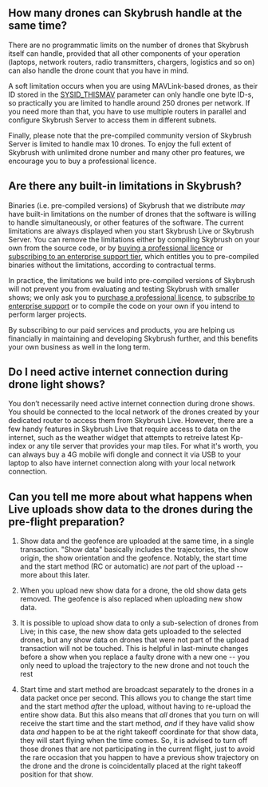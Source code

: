 ## How many drones can Skybrush handle at the same time?

There are no programmatic limits on the number of drones that Skybrush itself can handle, provided that all other components of your operation (laptops, network routers, radio transmitters, chargers, logistics and so on) can also handle the drone count that you have in mind. 

A soft limitation occurs when you are using MAVLink-based drones, as their ID stored in the [SYSID_THISMAV](https://ardupilot.org/copter/docs/parameters.html#sysid-thismav-mavlink-system-id-of-this-vehicle) parameter can only handle one byte ID-s, so practically you are limited to handle around 250 drones per network. If you need more than that, you have to use multiple routers in parallel and configure Skybrush Server to access them in different subnets.

Finally, please note that the pre-compiled community version of Skybrush Server is limited to handle max 10 drones. To enjoy the full extent of Skybrush with unlimited drone number and many other pro features, we encourage you to buy a professional licence.


## Are there any built-in limitations in Skybrush?

Binaries (i.e. pre-compiled versions) of Skybrush that we distribute _may_ have built-in limitations on the number of drones that the software is willing to handle simultaneously, or other features of the software. The current limitations are always displayed when you start Skybrush Live or Skybrush Server. You can remove the limitations either by compiling Skybrush on your own from the source code, or by [buying a professional licence](https://skybrush.io/shop/) or [subscribing to an enterprise support tier](https://skybrush.io/support/), which entitles you to pre-compiled binaries without the limitations, according to contractual terms.

In practice, the limitations we build into pre-compiled versions of Skybrush will not prevent you from evaluating and testing Skybrush with smaller shows; we only ask you to [purchase a professional licence](https://skybrush.io/shop/), to [subscribe to enterprise support](https://skybrush.io/support/) or to compile the code on your own if you intend to perform larger projects.

By subscribing to our paid services and products, you are helping us financially in maintaining and developing Skybrush further, and this benefits your own business as well in the long term.


## Do I need active internet connection during drone light shows?

You don’t necessarily need active internet connection during drone shows. You should be connected to the local network of the drones created by your dedicated router to access them from Skybrush Live. However, there are a few handy features in Skybrush Live that require access to data on the internet, such as the weather widget that attempts to retreive latest Kp-index or any tile server that provides your map tiles. For what it's worth, you can always buy a 4G mobile wifi dongle and connect it via USB to your laptop to also have internet connection along with your local network connection. 


## Can you tell me more about what happens when Live uploads show data to the drones during the pre-flight preparation?

1. Show data and the geofence are uploaded at the same time, in a single transaction. "Show data" basically includes the trajectories, the show origin, the show orientation and the geofence. Notably, the start time and the start method (RC or automatic) are _not_ part of the upload -- more about this later.

2. When you upload new show data for a drone, the old show data gets removed. The geofence is also replaced when uploading new show data.

3. It is possible to upload show data to only a sub-selection of drones from Live; in this case, the new show data gets uploaded to the selected drones, but any show data on drones that were not part of the upload transaction will not be touched. This is helpful in last-minute changes before a show when you replace a faulty drone with a new one -- you only need to upload the trajectory to the new drone and not touch the rest

4. Start time and start method are broadcast separately to the drones in a data packet once per second. This allows you to change the start time and the start method _after_ the upload, without having to re-upload the entire show data. But this also means that _all_ drones that you turn on will receive the start time and the start method, _and_ if they have valid show data _and_ happen to be at the right takeoff coordinate for that show data, they will start flying when the time comes. So, it is advised to turn off those drones that are not participating in the current flight, just to avoid the rare occasion that you happen to have a previous show trajectory on the drone and the drone is coincidentally placed at the right takeoff position for that show.
